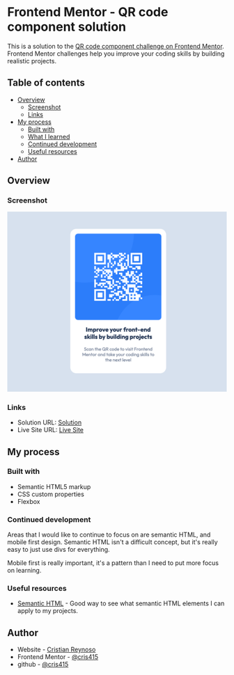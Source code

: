# Frontend Mentor - QR code component solution

This is a solution to the [QR code component challenge on Frontend Mentor](https://www.frontendmentor.io/challenges/qr-code-component-iux_sIO_H). Frontend Mentor challenges help you improve your coding skills by building realistic projects. 

## Table of contents

- [Overview](#overview)
  - [Screenshot](#screenshot)
  - [Links](#links)
- [My process](#my-process)
  - [Built with](#built-with)
  - [What I learned](#what-i-learned)
  - [Continued development](#continued-development)
  - [Useful resources](#useful-resources)
- [Author](#author)

## Overview

### Screenshot

![](./screenshot.png)

### Links

- Solution URL: [Solution](https://www.frontendmentor.io/solutions/qrcodecomponent-oa6IPMNv_)
- Live Site URL: [Live Site](https://cris415.github.io/qr-code-component/)

## My process

### Built with

- Semantic HTML5 markup
- CSS custom properties
- Flexbox

### Continued development

Areas that I would like to continue to focus on are semantic HTML, and mobile first design. Semantic HTML isn't a difficult concept, but it's really easy to just use divs for everything. 

Mobile first is really important, it's a pattern than I need to put more focus on learning. 

### Useful resources

- [Semantic HTML](https://developer.mozilla.org/en-US/docs/Glossary/Semantics) - Good way to see what semantic HTML elements I can apply to my projects. 


## Author

- Website - [Cristian Reynoso](https://www.cristianreynoso.com/)
- Frontend Mentor - [@cris415](https://www.frontendmentor.io/profile/Cris415)
- github - [@cris415](https://github.com/Cris415)

